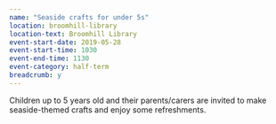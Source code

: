 ```yaml
---
name: "Seaside crafts for under 5s"
location: broomhill-library
location-text: Broomhill Library
event-start-date: 2019-05-28
event-start-time: 1030
event-end-time: 1130
event-category: half-term
breadcrumb: y
---
```


Children up to 5 years old and their parents/carers are invited to make seaside-themed crafts and enjoy some refreshments.
